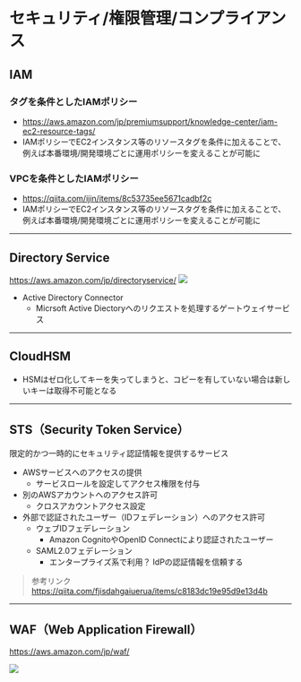 # セキュリティ/権限管理/コンプライアンス

## IAM
### タグを条件としたIAMポリシー
* https://aws.amazon.com/jp/premiumsupport/knowledge-center/iam-ec2-resource-tags/
* IAMポリシーでEC2インスタンス等のリソースタグを条件に加えることで、例えば本番環境/開発環境ごとに運用ポリシーを変えることが可能に

### VPCを条件としたIAMポリシー
* https://qiita.com/ijin/items/8c53735ee5671cadbf2c
* IAMポリシーでEC2インスタンス等のリソースタグを条件に加えることで、例えば本番環境/開発環境ごとに運用ポリシーを変えることが可能に

---
## Directory Service
https://aws.amazon.com/jp/directoryservice/
![](https://d1.awsstatic.com/Products/product-name/diagrams/directory_service_howitworks.80bfccbf2f5d1d63558ec3c086aff247147258f1.png)

* Active Directory Connector
  * Micrsoft Active Diectoryへのリクエストを処理するゲートウェイサービス

---
## CloudHSM
* HSMはゼロ化してキーを失ってしまうと、コピーを有していない場合は新しいキーは取得不可能となる

---
## STS（Security Token Service）
限定的かつ一時的にセキュリティ認証情報を提供するサービス

* AWSサービスへのアクセスの提供
  * サービスロールを設定してアクセス権限を付与
* 別のAWSアカウントへのアクセス許可
  * クロスアカウントアクセス設定
* 外部で認証されたユーザー（IDフェデレーション）へのアクセス許可
  * ウェブIDフェデレーション
    * Amazon CognitoやOpenID Connectにより認証されたユーザー
  * SAML2.0フェデレーション
    * エンタープライズ系で利用？ IdPの認証情報を信頼する

> 参考リンク
> https://qiita.com/fjisdahgaiuerua/items/c8183dc19e95d9e13d4b

---
## WAF（Web Application Firewall）
https://aws.amazon.com/jp/waf/

![](https://d1.awsstatic.com/products/WAF/product-page-diagram_APIv2-AWS-WAF_How-it-Works-2x.1cafa052deabb5ca8500ce9565209f0f97725482.png)

